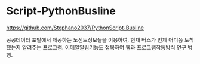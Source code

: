 # Script-PythonBusline
https://github.com/Stephano2037/PythonScript-Busline



  공공데이터 포탈에서  제공하는  노선도정보들을 이용하여, 현재  버스가 언제  어디쯤 도착했는지 알려주는  프로그램.
  이메일알림기능도  접목하여  웹과  프로그램작동방식  연구  병행.
